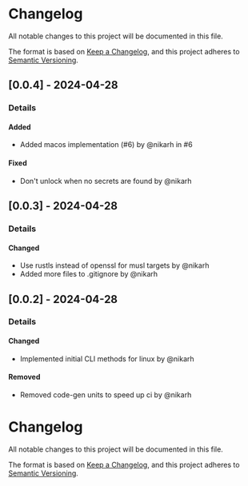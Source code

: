 # Changelog
All notable changes to this project will be documented in this file.

The format is based on [Keep a Changelog](https://keepachangelog.com/en/1.0.0/),
and this project adheres to [Semantic Versioning](https://semver.org/spec/v2.0.0.html).

## [0.0.4] - 2024-04-28
### Details
#### Added
- Added macos implementation (#6) by @nikarh in #6

#### Fixed
- Don't unlock when no secrets are found by @nikarh


## [0.0.3] - 2024-04-28
### Details
#### Changed
- Use rustls instead of openssl for musl targets by @nikarh
- Added more files to .gitignore by @nikarh


## [0.0.2] - 2024-04-28
### Details
#### Changed
- Implemented initial CLI methods for linux by @nikarh

#### Removed
- Removed code-gen units to speed up ci by @nikarh


# Changelog
All notable changes to this project will be documented in this file.

The format is based on [Keep a Changelog](https://keepachangelog.com/en/1.0.0/),
and this project adheres to [Semantic Versioning](https://semver.org/spec/v2.0.0.html).
